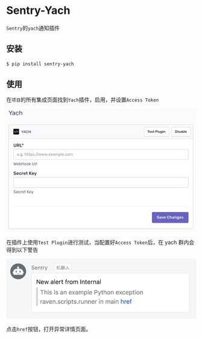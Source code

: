 # Sentry-Yach

`Sentry`的`yach`通知插件

## 安装

```bash
$ pip install sentry-yach
```

## 使用

在`项目`的所有集成页面找到`Yach`插件，启用，并设置`Access Token`

![plugin](https://github.com/qingchunyibeifangzongle/sentry-yach-plugin/blob/master/docs/images/options.png)

在插件上使用`Test Plugin`进行测试，当配置好`Access Token`后，在 yach 群内会得到以下警告

![plugin](https://github.com/qingchunyibeifangzongle/sentry-yach-plugin/blob/master/docs/images/yach.png)

点击`href`按钮，打开异常详情页面。
